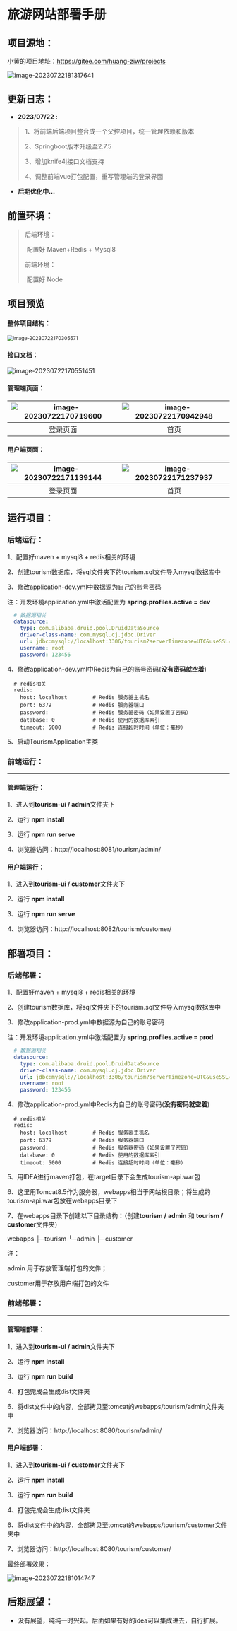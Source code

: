 # 旅游网站部署手册

## 项目源地：

小黄的项目地址：https://gitee.com/huang-ziw/projects

![image-20230722181317641](https://qny.luckyblank.cn/image-20230722181317641.png)



## 更新日志：

- **2023/07/22 :** 

> 1、将前端后端项目整合成一个父控项目，统一管理依赖和版本
>
> 2、Springboot版本升级至2.7.5
>
> 3、增加knife4j接口文档支持
>
> 4、调整前端vue打包配置，重写管理端的登录界面

- **后期优化中...**



## 前置环境：

> 后端环境：
>
> ​	配置好 Maven+Redis + Mysql8 
>
> 前端环境：
>
> ​	配置好 Node



## 项目预览

#### 整体项目结构：

<img src="https://qny.luckyblank.cn/image-20230722170305571.png" alt="image-20230722170305571" style="zoom:80%;" />

#### 接口文档：

![image-20230722170551451](https://qny.luckyblank.cn/image-20230722170551451.png)



#### 管理端页面：

| ![image-20230722170719600](https://qny.luckyblank.cn/image-20230722170719600.png) | ![image-20230722170942948](https://qny.luckyblank.cn/image-20230722170942948.png) |
| :----------------------------------------------------------: | :----------------------------------------------------------: |
|                           登录页面                           |                             首页                             |



#### 用户端页面：

| ![image-20230722171139144](https://qny.luckyblank.cn/image-20230722171139144.png) | ![image-20230722171237937](https://qny.luckyblank.cn/image-20230722171237937.png) |
| :----------------------------------------------------------: | :----------------------------------------------------------: |
|                           登录页面                           |                             首页                             |



## 运行项目：

### 后端运行：



1、配置好maven + mysql8 + redis相关的环境

2、创建tourism数据库，将sql文件夹下的tourism.sql文件导入mysql数据库中

3、修改application-dev.yml中数据源为自己的账号密码

注：开发环境application.yml中激活配置为 **spring.profiles.active = dev**

```yaml
  # 数据源相关
  datasource:
    type: com.alibaba.druid.pool.DruidDataSource
    driver-class-name: com.mysql.cj.jdbc.Driver
    url: jdbc:mysql://localhost:3306/tourism?serverTimezone=UTC&useSSL=false&allowPublicKeyRetrieval=true&rewriteBatchedStatements=true&allowMultiQueries=true
    username: root
    password: 123456
```

4、修改application-dev.yml中Redis为自己的账号密码(**没有密码就空着**)

```yam
  # redis相关
  redis:
    host: localhost        # Redis 服务器主机名
    port: 6379             # Redis 服务器端口
    password:              # Redis 服务器密码（如果设置了密码）
    database: 0            # Redis 使用的数据库索引
    timeout: 5000          # Redis 连接超时时间（单位：毫秒）
```

5、启动TourismApplication主类



### 前端运行：

----------

#### 管理端运行：

1、进入到**tourism-ui  / admin**文件夹下

2、运行 **npm install**

3、运行 **npm run serve**

4、浏览器访问：http://localhost:8081/tourism/admin/



#### 用户端运行：

1、进入到**tourism-ui  / customer**文件夹下

2、运行 **npm install**

3、运行 **npm run serve**

4、浏览器访问：http://localhost:8082/tourism/customer/



## 部署项目：

### 后端部署：



1、配置好maven + mysql8 + redis相关的环境

2、创建tourism数据库，将sql文件夹下的tourism.sql文件导入mysql数据库中

3、修改application-prod.yml中数据源为自己的账号密码

注：开发环境application.yml中激活配置为 **spring.profiles.active = prod**

```yaml
  # 数据源相关
  datasource:
    type: com.alibaba.druid.pool.DruidDataSource
    driver-class-name: com.mysql.cj.jdbc.Driver
    url: jdbc:mysql://localhost:3306/tourism?serverTimezone=UTC&useSSL=false&allowPublicKeyRetrieval=true&rewriteBatchedStatements=true&allowMultiQueries=true
    username: root
    password: 123456
```

4、修改application-prod.yml中Redis为自己的账号密码(**没有密码就空着**)

```yam
  # redis相关
  redis:
    host: localhost        # Redis 服务器主机名
    port: 6379             # Redis 服务器端口
    password:              # Redis 服务器密码（如果设置了密码）
    database: 0            # Redis 使用的数据库索引
    timeout: 5000          # Redis 连接超时时间（单位：毫秒）
```

5、用IDEA进行maven打包，在target目录下会生成tourism-api.war包



6、这里用Tomcat8.5作为服务器，webapps相当于网站根目录；将生成的tourism-api.war包放在webapps目录下

7、在webapps目录下创建以下目录结构：（创建**tourism / admin** 和 **tourism / customer**文件夹）

webapps
├─tourism
    └─admin
    ├─customer

注：

admin 用于存放管理端打包的文件；

customer用于存放用户端打包的文件

### 前端部署：

----------

#### 管理端部署：

1、进入到**tourism-ui  / admin**文件夹下

2、运行 **npm install**

3、运行 **npm run build**

4、打包完成会生成dist文件夹

6、将dist文件中的内容，全部拷贝至tomcat的webapps/tourism/admin文件夹中

7、浏览器访问：http://localhost:8080/tourism/admin/



#### 用户端部署：

1、进入到**tourism-ui  / customer**文件夹下

2、运行 **npm install**

3、运行 **npm run build**

4、打包完成会生成dist文件夹

6、将dist文件中的内容，全部拷贝至tomcat的webapps/tourism/customer文件夹中

7、浏览器访问：http://localhost:8080/tourism/customer/



最终部署效果：

![image-20230722181014747](https://qny.luckyblank.cn/image-20230722181014747.png)



## 后期展望：

- 没有展望，纯纯一时兴起。后面如果有好的idea可以集成进去，自行扩展。
